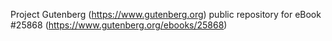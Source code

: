Project Gutenberg (https://www.gutenberg.org) public repository for eBook #25868 (https://www.gutenberg.org/ebooks/25868)
